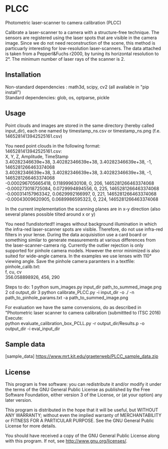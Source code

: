# PLCC
Photometric laser-scanner to camera calibration (PLCC)

Calibrate a laser-scanner to a camera with a structure-free technique.
The sensors are registered using the laser spots that are visible in the camera image.
Since we do not need reconstruction of the scene, this method is particuarly interesting for low-resolution laser-scanners.
The data attached is taken from a Pepperl&Fuchs r2000, by tuning its horizontal resolution to 2°. 
The minimum number of laser rays of the scanner is 2.

## Installation

Non-standard dependencies : math3d, scipy, cv2 (all available in "pip install")  
Standard dependencies: glob, os, optparse, pickle  

## Usage

Point clouds and images are stored in the same directory (hereby called input_dir), each one named by 
timestamp_ns.csv or timestamp_ns.png (f.e. 1465281413942525161.csv)

You need point clouds in the following format:  
1465281413942525161.csv:  
X, Y, Z, Amplitude, TimeStamp  
3.40282346639e+38, 3.40282346639e+38, 3.40282346639e+38, -1, 1465281266463374068  
3.40282346639e+38, 3.40282346639e+38, 3.40282346639e+38, -1, 1465281266463374068  
-0.000296705665418, 0.118999630108, 0, 206, 1465281266463374068  
-0.000273018725084, 0.0729994894556, 0, 225, 1465281266463374068  
-0.000314157963342, 0.0629992166997, 0, 221, 1465281266463374068  
-0.00043009620905, 0.0689986595323, 0, 224, 1465281266463374068  

In the current implementation the scanning planes are in x-y direction (also several planes possible tilted around x or y)


You need !!undistorted!! images without background illumination in which the infra-red laser-scanner spots are visible.
Therefore, do not use infra-red filters in your lense.
During the data acquisistion use a card board or something similar to generate measurements at various differences from the laser-scanner-camera rig.
Currently the outlier rejection is only supported for pinhole camera models. However the error minimized is also suited for wide-angle camera. In the examples we use lenses with 110° viewing angle.
Save the pinhole camera paramters in a textfile:
pinhole_calib.txt:  
f, cu, cv  
356.058898926, 456, 290  


Steps to do: 
1  python sum_images.py input_dir path_to_summed_image.png
2  cd output_dir
3  python calibrate_PLCC.py -i input_dir  -o ./ -n path_to_pinhole_params.txt -a path_to_summed_image.png

For evaluation we have the same convensions, do as described in "Photometric laser scanner to camera calibration (submittted to ITSC 2016)
Execute:  
python evaluate_calibration_box_PCLL.py -r output_dir/Results.p -o output_dir -i eval_input_dir  

## Sample data

[sample_data] https://www.mrt.kit.edu/graeterweb/PLCC_sample_data.zip

## License

This program is free software: you can redistribute it and/or modify
it under the terms of the GNU General Public License as published by
the Free Software Foundation, either version 3 of the License, or
(at your option) any later version.

This program is distributed in the hope that it will be useful,
but WITHOUT ANY WARRANTY; without even the implied warranty of
MERCHANTABILITY or FITNESS FOR A PARTICULAR PURPOSE.  See the
GNU General Public License for more details.

You should have received a copy of the GNU General Public License
along with this program.  If not, see <http://www.gnu.org/licenses/>.
